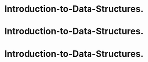 # Introduction-to-Data-Structures.
# Introduction-to-Data-Structures.
# Introduction-to-Data-Structures.
